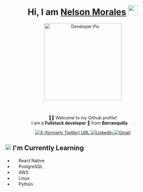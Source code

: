 <div align="center">
    <h1>Hi, I am <a href="https://nelson-portfolio-seven.vercel.app/" target="_blank">Nelson Morales</a> <img src="https://media.giphy.com/media/hvRJCLFzcasrR4ia7z/giphy.gif" width="32"></h1>
    <div>
    <img alt="Developer Pic"
        src="https://i.ibb.co/LpMDcyz/Me.png" width="250"/>
    </div>
        <br/>
  <br>
    <p>🙏🏻 Welcome to my Github profile!<br />
        I am a <b>Fullstack developer</b> 📌 from <b>Barranquilla</b> <img src="https://images.emojiterra.com/google/noto-emoji/unicode-15.1/color/512px/1f1e8-1f1f4.png" width="14" />.</p>
  <div>
      <a href="https://twitter.com/Cmrales26" target="_blank">
          <img alt="X (formerly Twitter) URL" src="https://img.shields.io/twitter/url?url=https%3A%2F%2Ftwitter.com%2FCmrales26&style=for-the-badge&logo=X&logoColor=%23FFF&label=twitter&labelColor=%23000&color=%23000">
      </a>
      <a href="https://www.linkedin.com/in/Cmrales26" target="_blank">
          <img alt="LinkedIn" src="https://img.shields.io/badge/linkedin-%230077B5.svg?&style=for-the-badge&logo=linkedin&logoColor=white" />
      </a>
      <a href="mailto:camilomorales2615@gmail.com" target="_blank">
          <img alt="Gmail" src="https://img.shields.io/badge/-Gmail-D14836?style=for-the-badge&logo=Gmail&logoColor=white" />
      </a>
  </div>
</div>

<div>
    <h2> <img src="https://slackmojis.com/emojis/57723-learning/download" width = "20">  I'm Currently Learning </h1>
    <ul>
      <li><img src="https://slackmojis.com/emojis/1161-react/download" width ="16"/>  React Native</li>
      <li> <img src="https://slackmojis.com/emojis/198-postgresql/download" width ="16"/> PostgreSQL</li>
      <li><img src="https://slackmojis.com/emojis/2988-aws/download" width ="16" /> AWS</li>
      <li><img src="https://slackmojis.com/emojis/9611-linux/download" width ="16"/> Linux</li>
      <li><img src="https://slackmojis.com/emojis/32-python/download" width ="16"/> Python</li>
    <ul>
</div>
